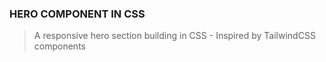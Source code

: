 ### HERO COMPONENT IN CSS

> A responsive hero section building in CSS - Inspired by TailwindCSS components
